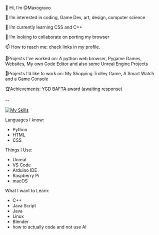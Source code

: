 👋 Hi, I’m @Maxogravo

👀 I’m interested in coding, Game Dev, art, design, computer science

🌱 I’m currently learning CSS and C++

💞️ I’m looking to collaborate on porting my browser

📫 How to reach me: check links in my profile.

📝Projects I've worked on: A python web browser, Pygame Games, Websites, My own Code Editor and also some Unreal Engine Projects

🧠Projects I'd like to work on: My Shopping Trolley Game, A Smart Watch and a Game Console

🏆Achievements: YGD BAFTA award (awaiting response)

--

[![My Skills](https://skillicons.dev/icons?i=html,css,python,apple,arduino,raspberrypi,unreal)](https://skillicons.dev)

Languages I know:
- Python
- HTML
- CSS

Things I Use:
- Unreal
- VS Code
- Arduino IDE
- Raspberry Pi
- macOS

What I want to Learn:
- C++
- Java Script
- Java
- Linux
- Blender
- how to actually code and not use AI
